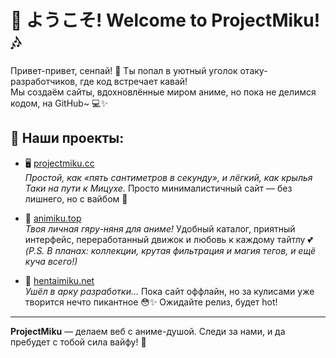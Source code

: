 # 🌸 ようこそ! Welcome to **ProjectMiku**! 🎶

Привет-привет, сенпай! 🫶 Ты попал в уютный уголок отаку-разработчиков, где код встречает кавай!  
Мы создаём сайты, вдохновлённые миром аниме, но пока не делимся кодом, на GitHub~ 💻✨

## 🧠 Наши проекты:

- 🖥️ [projectmiku.cc](https://projectmiku.cc)  
  *Простой, как «пять сантиметров в секунду», и лёгкий, как крылья Таки на пути к Мицухе.* Просто минималистичный сайт — без лишнего, но с вайбом 🌌

- 🎥 [animiku.top](https://animiku.top)  
  *Твоя личная гяру-няня для аниме!* Удобный каталог, приятный интерфейс, переработанный движок и любовь к каждому тайтлу 💕  
  *(P.S. В планах: коллекции, крутая фильтрация и магия тегов, и ещё куча всего!)*

- 🔞 [hentaimiku.net](https://hentaimiku.net)  
  *Ушёл в арку разработки...* Пока сайт оффлайн, но за кулисами уже творится нечто пикантное 😳✨ Ожидайте релиз, будет hot!

---


**ProjectMiku** — делаем веб с аниме-душой. Следи за нами, и да пребудет с тобой сила вайфу! 💖
